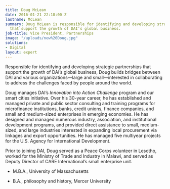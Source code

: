 ```yaml
---
title: Doug McLean
date: 2016-01-21 22:18:00 Z
lastname: McLean
summary: Doug McLean is responsible for identifying and developing strategic partnerships
  that support the growth of DAI’s global business.
job-title: Vice President, Partnerships
image: "/uploads/new%20Doug.jpg"
solutions:
- Digital
layout: expert
---
```


Responsible for identifying and developing strategic partnerships that support the growth of DAI’s global business, Doug builds bridges between DAI and various organizations—large and small—interested in collaborating to address the challenges faced by people around the world.

Doug manages DAI’s *Innovation into Action Challenge* program and our smart cities initiative. Over his 30-year career, he has established and managed private and public sector consulting and training programs for microfinance institutions, banks, credit unions, finance companies, and small and medium-sized enterprises in emerging economies. He has designed and managed numerous industry, association, and institutional development programs, and provided direct assistance to small, medium-sized, and large industries interested in expanding local procurement via linkages and export opportunities. He has managed five multiyear projects for the U.S. Agency for International Development.

Prior to joining DAI, Doug served as a Peace Corps volunteer in Lesotho, worked for the Ministry of Trade and Industry in Malawi, and served as Deputy Director of CARE International’s small enterprise unit.

* M.B.A., University of Massachusetts

* B.A., philosophy and history, Mercer University
